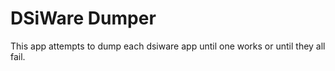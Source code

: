 # DSiWare Dumper

This app attempts to dump each dsiware app until one works or until they all fail.
